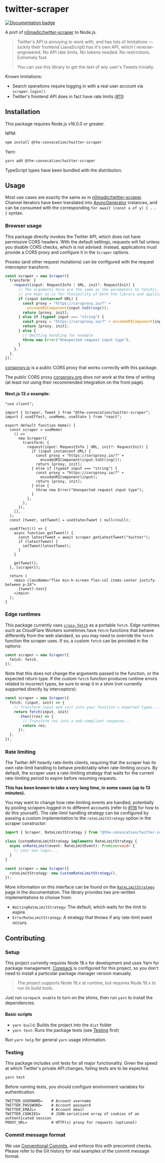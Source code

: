 # twitter-scraper

[![Documentation badge](https://img.shields.io/badge/docs-here-informational)](https://the-convocation.github.io/twitter-scraper/)

A port of [n0madic/twitter-scraper](https://github.com/n0madic/twitter-scraper)
to Node.js.

> Twitter's API is annoying to work with, and has lots of limitations — luckily
> their frontend (JavaScript) has it's own API, which I reverse-engineered. No
> API rate limits. No tokens needed. No restrictions. Extremely fast.
>
> You can use this library to get the text of any user's Tweets trivially.

Known limitations:

- Search operations require logging in with a real user account via
  `scraper.login()`.
- Twitter's frontend API does in fact have rate limits
  ([#11](https://github.com/the-convocation/twitter-scraper/issues/11))

## Installation

This package requires Node.js v16.0.0 or greater.

NPM:

```sh
npm install @the-convocation/twitter-scraper
```

Yarn:

```sh
yarn add @the-convocation/twitter-scraper
```

TypeScript types have been bundled with the distribution.

## Usage

Most use cases are exactly the same as in
[n0madic/twitter-scraper](https://github.com/n0madic/twitter-scraper). Channel
iterators have been translated into
[AsyncGenerator](https://developer.mozilla.org/en-US/docs/Web/JavaScript/Reference/Global_Objects/AsyncGenerator)
instances, and can be consumed with the corresponding
`for await (const x of y) { ... }` syntax.

### Browser usage

This package directly invokes the Twitter API, which does not have permissive
CORS headers. With the default settings, requests will fail unless you disable
CORS checks, which is not advised. Instead, applications must provide a CORS
proxy and configure it in the `Scraper` options.

Proxies (and other request mutations) can be configured with the request
interceptor transform:

```ts
const scraper = new Scraper({
  transform: {
    request(input: RequestInfo | URL, init?: RequestInit) {
      // The arguments here are the same as the parameters to fetch(), and
      // are kept as-is for flexibility of both the library and applications.
      if (input instanceof URL) {
        const proxy = "https://corsproxy.io/?" +
          encodeURIComponent(input.toString());
        return [proxy, init];
      } else if (typeof input === "string") {
        const proxy = "https://corsproxy.io/?" + encodeURIComponent(input);
        return [proxy, init];
      } else {
        // Omitting handling for example
        throw new Error("Unexpected request input type");
      }
    },
  },
});
```

[corsproxy.io](https://corsproxy.io) is a public CORS proxy that works correctly
with this package.

The public CORS proxy [corsproxy.org](https://corsproxy.org) _does not work_ at
the time of writing (at least not using their recommended integration on the
front page).

#### Next.js 13.x example:

```tsx
"use client";

import { Scraper, Tweet } from "@the-convocation/twitter-scraper";
import { useEffect, useMemo, useState } from "react";

export default function Home() {
  const scraper = useMemo(
    () =>
      new Scraper({
        transform: {
          request(input: RequestInfo | URL, init?: RequestInit) {
            if (input instanceof URL) {
              const proxy = "https://corsproxy.io/?" +
                encodeURIComponent(input.toString());
              return [proxy, init];
            } else if (typeof input === "string") {
              const proxy = "https://corsproxy.io/?" +
                encodeURIComponent(input);
              return [proxy, init];
            } else {
              throw new Error("Unexpected request input type");
            }
          },
        },
      }),
    [],
  );
  const [tweet, setTweet] = useState<Tweet | null>(null);

  useEffect(() => {
    async function getTweet() {
      const latestTweet = await scraper.getLatestTweet("twitter");
      if (latestTweet) {
        setTweet(latestTweet);
      }
    }

    getTweet();
  }, [scraper]);

  return (
    <main className="flex min-h-screen flex-col items-center justify-between p-24">
      {tweet?.text}
    </main>
  );
}
```

### Edge runtimes

This package currently uses
[`cross-fetch`](https://www.npmjs.com/package/cross-fetch) as a portable
`fetch`. Edge runtimes such as CloudFlare Workers sometimes have `fetch`
functions that behave differently from the web standard, so you may need to
override the `fetch` function the scraper uses. If so, a custom `fetch` can be
provided in the options:

```ts
const scraper = new Scraper({
  fetch: fetch,
});
```

Note that this does not change the arguments passed to the function, or the
expected return type. If the custom `fetch` function produces runtime errors
related to incorrect types, be sure to wrap it in a shim (not currently
supported directly by interceptors):

```ts
const scraper = new Scraper({
  fetch: (input, init) => {
    // Transform input and init into your function's expected types...
    return fetch(input, init)
      .then((res) => {
        // Transform res into a web-compliant response...
        return res;
      });
  },
});
```

### Rate limiting
The Twitter API heavily rate-limits clients, requiring that the scraper has its own
rate-limit handling to behave predictably when rate-limiting occurs. By default, the
scraper uses a rate-limiting strategy that waits for the current rate-limiting period
to expire before resuming requests.

**This has been known to take a very long time, in some cases (up to 13 minutes).**

You may want to change how rate-limiting events are handled, potentially by pooling
scrapers logged-in to different accounts (refer to [#116](https://github.com/the-convocation/twitter-scraper/pull/116) for how to do this yourself). The rate-limit handling strategy can be configured by passing a custom
implementation to the `rateLimitStrategy` option in the scraper constructor:

```ts
import { Scraper, RateLimitStrategy } from "@the-convocation/twitter-scraper";

class CustomRateLimitStrategy implements RateLimitStrategy {
  async onRateLimit(event: RateLimitEvent): Promise<void> {
    // your own logic...
  }
}

const scraper = new Scraper({
  rateLimitStrategy: new CustomRateLimitStrategy(),
});
```

More information on this interface can be found on the [`RateLimitStrategy`](https://the-convocation.github.io/twitter-scraper/interfaces/RateLimitStrategy.html)
page in the documentation. The library provides two pre-written implementations to choose from:
- `WaitingRateLimitStrategy`: The default, which waits for the limit to expire.
- `ErrorRateLimitStrategy`: A strategy that throws if any rate-limit event occurs.

## Contributing

### Setup

This project currently requires Node 18.x for development and uses Yarn for
package management.
[Corepack](https://nodejs.org/dist/latest-v18.x/docs/api/corepack.html) is
configured for this project, so you don't need to install a particular package
manager version manually.

> The project supports Node 16.x at runtime, but requires Node 18.x to run its
> build tools.

Just run `corepack enable` to turn on the shims, then run `yarn` to install the
dependencies.

#### Basic scripts

- `yarn build`: Builds the project into the `dist` folder
- `yarn test`: Runs the package tests (see [Testing](#testing) first)

Run `yarn help` for general `yarn` usage information.

### Testing

This package includes unit tests for all major functionality. Given the speed at
which Twitter's private API changes, failing tests are to be expected.

```sh
yarn test
```

Before running tests, you should configure environment variables for
authentication.

```
TWITTER_USERNAME=    # Account username
TWITTER_PASSWORD=    # Account password
TWITTER_EMAIL=       # Account email
TWITTER_COOKIES=     # JSON-serialized array of cookies of an authenticated session
PROXY_URL=           # HTTP(s) proxy for requests (optional)
```

### Commit message format

We use [Conventional Commits](https://www.conventionalcommits.org), and enforce
this with precommit checks. Please refer to the Git history for real examples of
the commit message format.